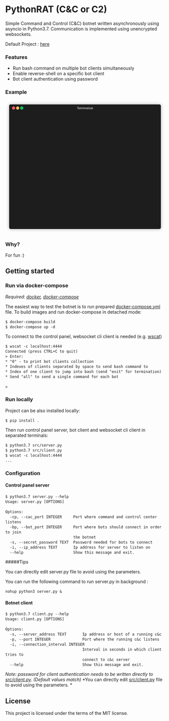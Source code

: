 # PythonRAT (C&C or C2)

Simple Command and Control (C&C) botnet written asynchronously using asyncio
in Python3.7. Communication is implemented using unencrypted websockets.

Default Project : [here](https://github.com/HappyStoic/PythonBotnet)

### Features

* Run bash command on multiple bot clients simultaneously
* Enable reverse-shell on a specific bot client
* Bot client authentication using password

### Example

![](demo/demo-v1.gif)


### Why?

For fun :)

## Getting started

### Run via docker-compose

*Required: [docker](https://www.docker.com/), [docker-compose](https://docs.docker.com/compose/)*


The easiest way to test the botnet is to run prepared 
[docker-compose.yml](docker-compose.yml) file. To build images and run 
docker-compose in detached mode:
```
$ docker-compose build
$ docker-compose up -d
```

To connect to the control panel, websocket cli client is needed (e.g. 
[wscat](https://www.npmjs.com/package/wscat))
```
$ wscat -c localhost:4444
Connected (press CTRL+C to quit)
> Enter:
* "0" - to print bot clients collection
* Indexes of clients separated by space to send bash command to
* Index of one client to jump into bash (send "exit" for termination)
* Send "all" to send a single command for each bot

>
```


### Run locally

Project can be also installed locally:
```
$ pip install . 
```

Then run control panel server, bot client and websocket cli client in separated 
 terminals:

```
$ python3.7 src/server.py
$ python3.7 src/client.py
$ wscat -c localhost:4444
...
```

### Configuration

#### Control panel server
```
$ python3.7 server.py --help
Usage: server.py [OPTIONS]

Options:
  -cp, --cac_port INTEGER     Port where command and control center listens
  -bp, --bot_port INTEGER     Port where bots should connect in order to join
                              the botnet
  -s, --secret_password TEXT  Password needed for bots to connect
  -i, --ip_address TEXT       Ip address for server to listen on
  --help                      Show this message and exit.
```
#####Tips 

You can directly edit server.py file to avoid using the parameters.

You can run the following command to run server.py in background :

```
nohup python3 server.py & 

```

#### Botnet client
```
$ python3.7 client.py --help
Usage: client.py [OPTIONS]

Options:
  -s, --server_address TEXT       Ip address or host of a running c&c
  -p, --port INTEGER              Port where the running c&c listens
  -i, --connection_interval INTEGER
                                  Interval in seconds in which client tries to
                                  connect to c&c server
  --help                          Show this message and exit.
```
*Note: password for client authentication needs to be written directly to [src/client.py](src/client.py). (Default values match)*
*You can directly edit [src/client.py](src/client.py) file to avoid using the parameters. *

## License
This project is licensed under the terms of the MIT license.
